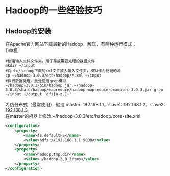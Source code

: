 # Hadoop的一些经验技巧

## Hadoop的安装
在Apache官方网站下载最新的Hadoop，解压，有两种运行模式：   
1)单机
```shell
#创建输入文件文件夹，用于存放需要处理的数据文件
mkdir ~/input
#将etc/hadoop下面的xml文件放入输入文件夹，模拟作为处理的源
cp ~/hadoop-3.0.3/etc/hadoop/*.xml ~/input
#执行数据处理，此处使用grep模拟
~/hadoop-3.0.3/bin/hadoop jar ~/hadoop-3.0.3/share/hadoop/mapreduce/hadoop-mapreduce-examples-3.0.3.jar grep ~/input ~/output 'dfs[a-z.]+'
```
2)伪分布式（最常使用）
假设 master: 192.168.1.1，slave1: 192.168.1.2，slave2: 192.168.1.3   
在master的机器上修改 ~/hadoop-3.0.3/etc/hadoop/core-site.xml
```xml
<configuration>
    <property>
        <name>fs.defaultFS</name>
        <value>hdfs://192.168.1.1:9000</value>
    </property>
    <property>
        <name>hadoop.tmp.dir</name>
        <value>~/hadoop-3.0.3/tmp</value>
    </property>
</configuration>
```
